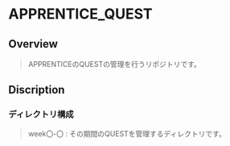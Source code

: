 # APPRENTICE_QUEST
## Overview
> APPRENTICEのQUESTの管理を行うリポジトリです。
## Discription
### ディレクトリ構成
>week〇-〇 : その期間のQUESTを管理するディレクトリです。
